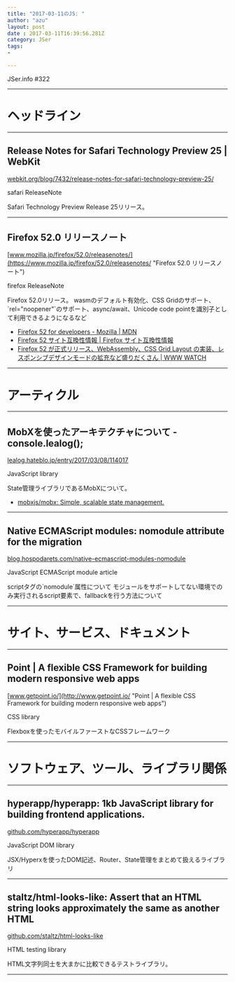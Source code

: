 ```yaml
---
title: "2017-03-11のJS: "
author: "azu"
layout: post
date : 2017-03-11T16:39:56.281Z
category: JSer
tags:
-

---
```


JSer.info #322

----

<h1 class="site-genre">ヘッドライン</h1>

----

## Release Notes for Safari Technology Preview 25 | WebKit
[webkit.org/blog/7432/release-notes-for-safari-technology-preview-25/](https://webkit.org/blog/7432/release-notes-for-safari-technology-preview-25/ "Release Notes for Safari Technology Preview 25 | WebKit")
<p class="jser-tags jser-tag-icon"><span class="jser-tag">safari</span> <span class="jser-tag">ReleaseNote</span></p>
Safari Technology Preview Release 25リリース。


----

## Firefox 52.0 リリースノート
[www.mozilla.jp/firefox/52.0/releasenotes/](https://www.mozilla.jp/firefox/52.0/releasenotes/ "Firefox 52.0 リリースノート")
<p class="jser-tags jser-tag-icon"><span class="jser-tag">firefox</span> <span class="jser-tag">ReleaseNote</span></p>
Firefox 52.0リリース。
wasmのデフォルト有効化、CSS Gridのサポート、`rel="noopener"`のサポート、async/await、Unicode code pointを識別子として利用できるようになるなど

- [Firefox 52 for developers - Mozilla | MDN](https://developer.mozilla.org/ja/Firefox/Releases/52 "Firefox 52 for developers - Mozilla | MDN")
- [Firefox 52 サイト互換性情報 | Firefox サイト互換性情報](https://www.fxsitecompat.com/ja/versions/52/ "Firefox 52 サイト互換性情報 | Firefox サイト互換性情報")
- [Firefox 52 が正式リリース、WebAssembly、CSS Grid Layout の実装、レスポンシブデザインモードの拡充など盛りだくさん | WWW WATCH](https://hyper-text.org/archives/2017/03/firefox_52_release.shtml "Firefox 52 が正式リリース、WebAssembly、CSS Grid Layout の実装、レスポンシブデザインモードの拡充など盛りだくさん | WWW WATCH")

----
<h1 class="site-genre">アーティクル</h1>

----

## MobXを使ったアーキテクチャについて - console.lealog();
[lealog.hateblo.jp/entry/2017/03/08/114017](http://lealog.hateblo.jp/entry/2017/03/08/114017 "MobXを使ったアーキテクチャについて - console.lealog();")
<p class="jser-tags jser-tag-icon"><span class="jser-tag">JavaScript</span> <span class="jser-tag">library</span></p>
State管理ライブラリであるMobXについて。

- [mobxjs/mobx: Simple, scalable state management.](https://github.com/mobxjs/mobx "mobxjs/mobx: Simple, scalable state management.")

----

## Native ECMAScript modules: nomodule attribute for the migration
[blog.hospodarets.com/native-ecmascript-modules-nomodule](https://blog.hospodarets.com/native-ecmascript-modules-nomodule "Native ECMAScript modules: nomodule attribute for the migration")
<p class="jser-tags jser-tag-icon"><span class="jser-tag">JavaScript</span> <span class="jser-tag">ECMAScript</span> <span class="jser-tag">module</span> <span class="jser-tag">article</span></p>
scriptタグの`nomodule`属性について
モジュールをサポートしてない環境でのみ実行されるscript要素で、fallbackを行う方法について


----
<h1 class="site-genre">サイト、サービス、ドキュメント</h1>

----

## Point | A flexible CSS Framework for building modern responsive web apps
[www.getpoint.io/](http://www.getpoint.io/ "Point | A flexible CSS Framework for building modern responsive web apps")
<p class="jser-tags jser-tag-icon"><span class="jser-tag">CSS</span> <span class="jser-tag">library</span></p>
Flexboxを使ったモバイルファーストなCSSフレームワーク


----
<h1 class="site-genre">ソフトウェア、ツール、ライブラリ関係</h1>

----

## hyperapp/hyperapp: 1kb JavaScript library for building frontend applications.
[github.com/hyperapp/hyperapp](https://github.com/hyperapp/hyperapp "hyperapp/hyperapp: 1kb JavaScript library for building frontend applications.")
<p class="jser-tags jser-tag-icon"><span class="jser-tag">JavaScript</span> <span class="jser-tag">DOM</span> <span class="jser-tag">library</span></p>
JSX/Hyperxを使ったDOM記述、Router、State管理をまとめて扱えるライブラリ


----

## staltz/html-looks-like: Assert that an HTML string looks approximately the same as another HTML
[github.com/staltz/html-looks-like](https://github.com/staltz/html-looks-like "staltz/html-looks-like: Assert that an HTML string looks approximately the same as another HTML")
<p class="jser-tags jser-tag-icon"><span class="jser-tag">HTML</span> <span class="jser-tag">testing</span> <span class="jser-tag">library</span></p>
HTML文字列同士を大まかに比較できるテストライブラリ。


----
